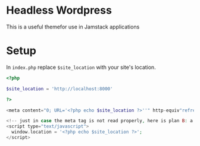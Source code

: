 # Headless Wordpress

This is a useful themefor use in Jamstack applications

# Setup

In `index.php` replace `$site_location` with your site's location.

```php
<?php

$site_location = 'http://localhost:8000'

?>

<meta content="0; URL='<?php echo $site_location ?>''" http-equiv"refresh">

<!-- just in case the meta tag is not read properly, here is plan B: a JS redirect -->
<script type="text/javascript">
  window.location = '<?php echo $site_location ?>';
</script>
```
